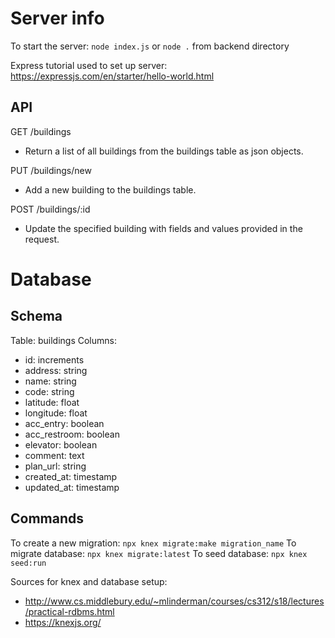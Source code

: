 # Server info

To start the server: `node index.js` or `node .` from backend directory

Express tutorial used to set up server: https://expressjs.com/en/starter/hello-world.html

## API

GET /buildings
- Return a list of all buildings from the buildings table as json objects.

PUT /buildings/new
- Add a new building to the buildings table.

POST /buildings/:id
- Update the specified building with fields and values provided in the request.

# Database

## Schema

Table: buildings
Columns:
- id: increments
- address: string
- name: string
- code: string
- latitude: float
- longitude: float
- acc_entry: boolean
- acc_restroom: boolean
- elevator: boolean
- comment: text
- plan_url: string
- created_at: timestamp
- updated_at: timestamp

## Commands

To create a new migration: `npx knex migrate:make migration_name`
To migrate database: `npx knex migrate:latest`
To seed database: `npx knex seed:run`

Sources for knex and database setup:
- http://www.cs.middlebury.edu/~mlinderman/courses/cs312/s18/lectures/practical-rdbms.html
- https://knexjs.org/
